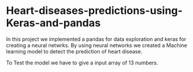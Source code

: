 # Heart-diseases-predictions-using-Keras-and-pandas
In this project we implemented a pandas for data exploration and keras 
for creating a neural netwrks. By using neural networks we created a
Machine learning model to detect the prediction of heart disease.

To Test the model we have to give a input array of 13 numbers.
